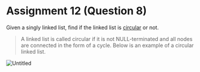 # Assignment 12 (Question 8)

Given a singly linked list, find if the linked list is [circular](https://www.geeksforgeeks.org/circular-linked-list/amp/) or not.

> A linked list is called circular if it is not NULL-terminated and all nodes are connected in the form of a cycle. Below is an example of a circular linked list.

![Untitled](https://s3-us-west-2.amazonaws.com/secure.notion-static.com/d30bbf79-b1eb-4ba4-b23e-6d3f27ccdfe5/Untitled.png)
